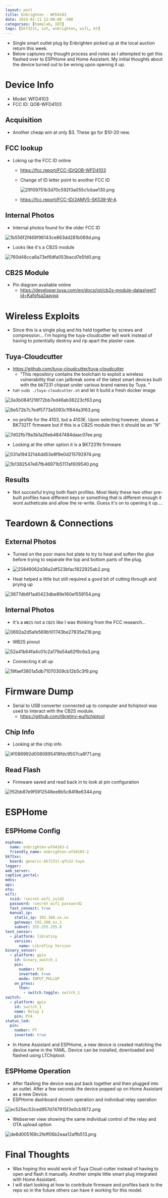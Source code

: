 ```yaml
---
layout: post
title: Enbrighten - WFD4103
date: 2024-02-11 12:00:00 -500
categories: [homelab, IOT]
tags: [bk7321t, iot, enbrighten, wifi, bt] 
---
```


* Single smart outlet plug by Enbrighten picked up at the local auction return this week.
* Below captures my thought process and notes as I attempted to get this flashed over to ESPHome and Home Assistant. My initial thoughts about the device turned out to be wrong upon opening it up. 
 
# Device Info
* Model: WFD4103
* FCC ID: QOB-WFD4103
## Acquisition
* Another cheap win at only $3. These go for $10-20 new.

## FCC lookup
* Loking up the FCC ID online
	* https://fcc.report/FCC-ID/QOB-WFD4103
	* Change of ID letter point to another FCC ID
	
		 ![29109751b3d70c592f3a055c1cbae130.png](/assets/29109751b3d70c592f3a055c1cbae130.png)
		
	* https://fcc.report/FCC-ID/2AMV5-SK539-W-A
	
## Internal Photos
* Internal photos found for the older FCC ID

![1b556f2f469f96143ce863dd281b069d.png](/assets/1b556f2f469f96143ce863dd281b069d.png)

* Looks like it's a CB2S module 

![760d48cca6a73ef6dfa053bacd7e5fd0.png](/assets/760d48cca6a73ef6dfa053bacd7e5fd0.png)

## CB2S Module
* Pin diagram available online
	* https://developer.tuya.com/en/docs/iot/cb2s-module-datasheet?id=Kafgfsa2aaypq

# Wireless Exploits
* Since this is a single plug and his held together by screws and compression... I'm hoping the tuya-cloudcutter will work instead of having to potentially destroy and rip apart the plaster case.
## Tuya-Cloudcutter
* https://github.com/tuya-cloudcutter/tuya-cloudcutter
	* "This repository contains the toolchain to exploit a wireless vulnerability that can jailbreak some of the latest smart devices built with the bk7231 chipset under various brand names by Tuya. "
* run `sudo ./tuya-cloudcutter.sh` and let it build a fresh docker image

![3a3b084f216f72bb7ed46ab36223cf63.png](/assets/3a3b084f216f72bb7ed46ab36223cf63.png)

![6e572b7c7edf5773a5093c1f844a3f63.png](/assets/6e572b7c7edf5773a5093c1f844a3f63.png)

* no profile for the 4103, but a 4103E. Upon selecting however, shows a BK7321T firmware but if this is a CB2S module then it should be an "N"

![7d02fb79a3b1a26eb4847484daac07ee.png](/assets/7d02fb79a3b1a26eb4847484daac07ee.png)

* Looking at the other option it is a BK7231N firmware

![031a194321d4dd53e8f9e0d215792974.png](/assets/031a194321d4dd53e8f9e0d215792974.png)

![1b1382547e87fb46971b5117af609540.png](/assets/1b1382547e87fb46971b5117af609540.png)
## Results
* Not succesful trying both flash profiles. Most likely these two other pre-built profiles have different keys or something that is different enough it wont autheticate and allow the re-write. Guess it's on to opening it up....

# Teardown & Connections
## External Photos
* Turned on the poor mans hot plate to try to heat and soften the glue before trying to separate the top and bottom parts of the plug.
* ![25849062d36a2df523bfac1822925ab2.png](/assets/25849062d36a2df523bfac1822925ab2.png)

* Heat helped a little but still required a good bit of cutting through and prying up

![3677db6f1ad0423dbe89e160ef559154.png](/assets/3677db6f1ad0423dbe89e160ef559154.png)

## Internal Photos
* It's a `WB2S` not a `CB2S` like I was thinking from the FCC research...

![0692a2d5afe569b101743be27835e219.png](/assets/0692a2d5afe569b101743be27835e219.png)

* WB2S pinout

![52a41b64fa4c01c2a179a54a62f9c6a3.png](/assets/52a41b64fa4c01c2a179a54a62f9c6a3.png)

* Connecting it all up

![19faef3801a5db71070309cb12b5c3f9.png](/assets/19faef3801a5db71070309cb12b5c3f9.png)

# Firmware Dump
* Serial to USB converter connected up to computer and ltchiptool was used to interact with the CB2S module.
	* https://github.com/libretiny-eu/ltchiptool

## Chip Info
* Looking at the chip info

![4f086992d0080895418fdc9507ca8f71.png](/assets/4f086992d0080895418fdc9507ca8f71.png)

## Read Flash
* Firmware saved and read back in to look at pin configuration

![f52bb87e9f5912548ee8b5c84f8e6344.png](/assets/f52bb87e9f5912548ee8b5c84f8e6344.png)

# ESPHome
## ESPHome Config
```yml
esphome:
  name: enbrighten-wfd4103-2
  friendly_name: enbrighten-wfd4103-2
bk72xx:
  board: generic-bk7231t-qfn32-tuya
logger:
web_server:
captive_portal:
mdns:
api:
ota:
wifi:
  ssid: !secret wifi_ssid2
  password: !secret wifi_password2
  fast_connect: true
  manual_ip:
    static_ip: 192.168.xx.xx
    gateway: 192.168.xx.1
    subnet: 255.255.255.0
text_sensor:
  - platform: libretiny
    version:
      name: LibreTiny Version
binary_sensor:
  - platform: gpio
    id: binary_switch_1
    pin:
      number: P26
      inverted: true
      mode: INPUT_PULLUP
    on_press:
      then:
        - switch.toggle: switch_1
switch:
  - platform: gpio
    id: switch_1
    name: Relay 1
    pin: P24
status_led:
  pin:
    number: P7
    inverted: true
```
* In Home Assistant and ESPHome, a new device is created matching the device name in the YAML. Device can be installed, downloaded and flashed using LTChiptool.
## ESPHome Operation
* After flashing the device was put back together and then plugged into an outlet. After a few seconds the device popped up on Home Assistant as a new Device. 
* ESPHome dashboard showin operation and individual relay operation

![ec525ec53ced957d747915f3e0cb1872.png](/assets/ec525ec53ced957d747915f3e0cb1872.png)

* Webserver view showing the same individual control of the relay and OTA upload option

![de8d005169c2feff06b2eaa12affb513.png](/assets/de8d005169c2feff06b2eaa12affb513.png)

# Final Thoughts
* Was hoping this would work of Tuya Cloud-cutter instead of having to open and flash it manually. Another simple little smart plug integrated with Home Assistant.
* I will start looking at how to contribute firmware and profiles back to the repo so in the future others can have it working for this model.
